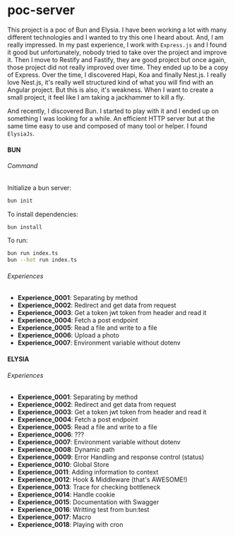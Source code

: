 # poc-server

This project is a poc of Bun and Elysia. I have been working a lot with many different technologies and I wanted to try this one I heard about. And, I am really impressed. In my past experience, I work with `Express.js` and I found it good but unfortunately, nobody tried to take over the project and improve it. Then I move to Restify and Fastify, they are good project but once again, those project did not really improved over time. They ended up to be a copy of Express. Over the time, I discovered Hapi, Koa and finally Nest.js. I really love Nest.js, it's really well structured kind of what you will find with an Angular project. But this is also, it's weakness. When I want to create a small project, it feel like I am taking a jackhammer to kill a fly.

And recently, I discovered Bun. I started to play with it and I ended up on something I was looking for a while. An efficient HTTP server but at the same time easy to use and composed of many tool or helper. I found `ElysiaJs`.

#### BUN

###### Command

Initialize a bun server:

```bash
bun init
```

To install dependencies:

```bash
bun install
```

To run:

```bash
bun run index.ts
bun --hot run index.ts
```

###### Experiences

- **Experience_0001**: Separating by method
- **Experience_0002**: Redirect and get data from request
- **Experience_0003**: Get a token jwt token from header and read it
- **Experience_0004**: Fetch a post endpoint
- **Experience_0005**: Read a file and write to a file
- **Experience_0006**: Upload a photo
- **Experience_0007**: Environment variable without dotenv

#### ELYSIA

###### Experiences

- **Experience_0001**: Separating by method
- **Experience_0002**: Redirect and get data from request
- **Experience_0003**: Get a token jwt token from header and read it
- **Experience_0004**: Fetch a post endpoint
- **Experience_0005**: Read a file and write to a file
- **Experience_0006**: ???
- **Experience_0007**: Environment variable without dotenv
- **Experience_0008**: Dynamic path
- **Experience_0009**: Error Handling and response control (status)
- **Experience_0010**: Global Store
- **Experience_0011**: Adding information to context
- **Experience_0012**: Hook & Middleware (that's AWESOME!)
- **Experience_0013**: Trace for checking bottleneck
- **Experience_0014**: Handle cookie
- **Experience_0015**: Documentation with Swagger
- **Experience_0016**: Writting test from bun:test
- **Experience_0017**: Macro
- **Experience_0018**: Playing with cron